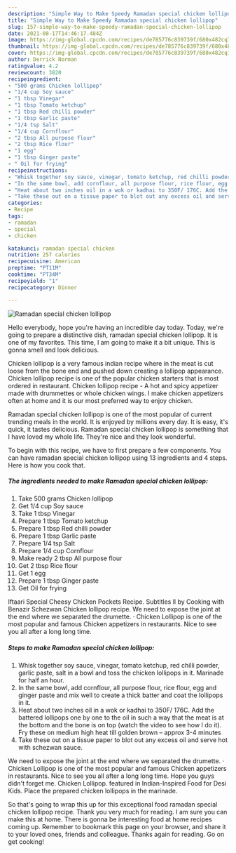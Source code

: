 ```yaml
---
description: "Simple Way to Make Speedy Ramadan special chicken lollipop"
title: "Simple Way to Make Speedy Ramadan special chicken lollipop"
slug: 157-simple-way-to-make-speedy-ramadan-special-chicken-lollipop
date: 2021-08-17T14:46:17.484Z
image: https://img-global.cpcdn.com/recipes/de785776c839739f/680x482cq70/ramadan-special-chicken-lollipop-recipe-main-photo.jpg
thumbnail: https://img-global.cpcdn.com/recipes/de785776c839739f/680x482cq70/ramadan-special-chicken-lollipop-recipe-main-photo.jpg
cover: https://img-global.cpcdn.com/recipes/de785776c839739f/680x482cq70/ramadan-special-chicken-lollipop-recipe-main-photo.jpg
author: Derrick Norman
ratingvalue: 4.2
reviewcount: 3820
recipeingredient:
- "500 grams Chicken lollipop"
- "1/4 cup Soy sauce"
- "1 tbsp Vinegar"
- "1 tbsp Tomato ketchup"
- "1 tbsp Red chilli powder"
- "1 tbsp Garlic paste"
- "1/4 tsp Salt"
- "1/4 cup Cornflour"
- "2 tbsp All purpose flour"
- "2 tbsp Rice flour"
- "1 egg"
- "1 tbsp Ginger paste"
- " Oil for frying"
recipeinstructions:
- "Whisk together soy sauce, vinegar, tomato ketchup, red chilli powder, garlic paste, salt in a bowl and toss the chicken lollipops in it. Marinade for half an hour."
- "In the same bowl, add cornflour, all purpose flour, rice flour, egg and ginger paste and mix well to create a thick batter and coat the lollipops in it."
- "Heat about two inches oil in a wok or kadhai to 350F/ 176C. Add the battered lollipops one by one to the oil in such a way that the meat is at the bottom and the bone is on top (watch the video to see how I do it). Fry these on medium high heat till golden brown – approx 3-4 minutes"
- "Take these out on a tissue paper to blot out any excess oil and serve hot with schezwan sauce."
categories:
- Recipe
tags:
- ramadan
- special
- chicken

katakunci: ramadan special chicken 
nutrition: 257 calories
recipecuisine: American
preptime: "PT11M"
cooktime: "PT34M"
recipeyield: "1"
recipecategory: Dinner

---
```



![Ramadan special chicken lollipop](https://img-global.cpcdn.com/recipes/de785776c839739f/680x482cq70/ramadan-special-chicken-lollipop-recipe-main-photo.jpg)

Hello everybody, hope you're having an incredible day today. Today, we're going to prepare a distinctive dish, ramadan special chicken lollipop. It is one of my favorites. This time, I am going to make it a bit unique. This is gonna smell and look delicious.

Chicken lollipop is a very famous indian recipe where in the meat is cut loose from the bone end and pushed down creating a lollipop appearance. Chicken lollipop recipe is one of the popular chicken starters that is most ordered in restaurant. Chicken lollipop recipe - A hot and spicy appetizer made with drummettes or whole chicken wings. I make chicken appetizers often at home and it is our most preferred way to enjoy chicken.

Ramadan special chicken lollipop is one of the most popular of current trending meals in the world. It is enjoyed by millions every day. It is easy, it's quick, it tastes delicious. Ramadan special chicken lollipop is something that I have loved my whole life. They're nice and they look wonderful.


To begin with this recipe, we have to first prepare a few components. You can have ramadan special chicken lollipop using 13 ingredients and 4 steps. Here is how you cook that.

<!--inarticleads1-->

##### The ingredients needed to make Ramadan special chicken lollipop:

1. Take 500 grams Chicken lollipop
1. Get 1/4 cup Soy sauce
1. Take 1 tbsp Vinegar
1. Prepare 1 tbsp Tomato ketchup
1. Prepare 1 tbsp Red chilli powder
1. Prepare 1 tbsp Garlic paste
1. Prepare 1/4 tsp Salt
1. Prepare 1/4 cup Cornflour
1. Make ready 2 tbsp All purpose flour
1. Get 2 tbsp Rice flour
1. Get 1 egg
1. Prepare 1 tbsp Ginger paste
1. Get  Oil for frying


Iftaari Special Cheesy Chicken Pockets Recipe. Subtitles ll by Cooking with Benazir Schezwan Chicken lollipop recipe. We need to expose the joint at the end where we separated the drumette. · Chicken Lollipop is one of the most popular and famous Chicken appetizers in restaurants. Nice to see you all after a long long time. 

<!--inarticleads2-->

##### Steps to make Ramadan special chicken lollipop:

1. Whisk together soy sauce, vinegar, tomato ketchup, red chilli powder, garlic paste, salt in a bowl and toss the chicken lollipops in it. Marinade for half an hour.
1. In the same bowl, add cornflour, all purpose flour, rice flour, egg and ginger paste and mix well to create a thick batter and coat the lollipops in it.
1. Heat about two inches oil in a wok or kadhai to 350F/ 176C. Add the battered lollipops one by one to the oil in such a way that the meat is at the bottom and the bone is on top (watch the video to see how I do it). Fry these on medium high heat till golden brown – approx 3-4 minutes
1. Take these out on a tissue paper to blot out any excess oil and serve hot with schezwan sauce.


We need to expose the joint at the end where we separated the drumette. · Chicken Lollipop is one of the most popular and famous Chicken appetizers in restaurants. Nice to see you all after a long long time. Hope you guys didn&#39;t forget me. Chicken Lollipop. featured in Indian-Inspired Food for Desi Kids. Place the prepared chicken lollipops in the marinade. 

So that's going to wrap this up for this exceptional food ramadan special chicken lollipop recipe. Thank you very much for reading. I am sure you can make this at home. There is gonna be interesting food at home recipes coming up. Remember to bookmark this page on your browser, and share it to your loved ones, friends and colleague. Thanks again for reading. Go on get cooking!
